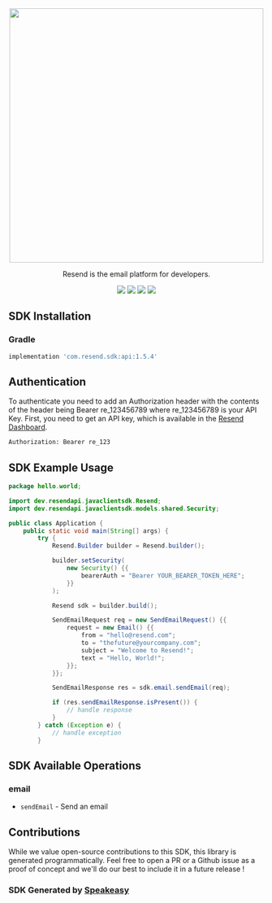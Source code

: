 <div align="center">
    <picture>
        <source srcset="https://user-images.githubusercontent.com/68016351/221072893-61d9e99a-ed2a-4f58-b167-0ff2cbea0614.svg" media="(prefers-color-scheme: dark)" width="500">
        <img src="https://user-images.githubusercontent.com/68016351/221070388-c5faf78a-d3b7-440b-a300-c2e7b635279b.svg" width="500">
    </picture>
   <p>Resend is the email platform for developers.</p>
   <a href="https://resend.com/docs/api-reference/concepts"><img src="https://img.shields.io/static/v1?label=Docs&message=API Ref&color=000000&style=for-the-badge" /></a>
   <a href="https://github.com/resendlabs/resend-java/actions"><img src="https://img.shields.io/github/actions/workflow/status/resendlabs/resend-java/speakeasy_sdk_generation.yaml?style=for-the-badge" /></a>
  <a href="https://opensource.org/licenses/MIT"><img src="https://img.shields.io/badge/License-MIT-blue.svg?style=for-the-badge" /></a>
  <a href="https://github.com/resendlabs/resend-java/releases"><img src="https://img.shields.io/github/v/release/resendlabs/resend-java?sort=semver&style=for-the-badge" /></a>
</div>

<!-- Start SDK Installation -->
## SDK Installation

### Gradle

```groovy
implementation 'com.resend.sdk:api:1.5.4'
```
<!-- End SDK Installation -->

## Authentication

To authenticate you need to add an Authorization header with the contents of the header being Bearer re_123456789 where re_123456789 is your API Key. First, you need to get an API key, which is available in the [Resend Dashboard](https://resend.com/login).

```bash
Authorization: Bearer re_123
```

## SDK Example Usage
```java
package hello.world;

import dev.resendapi.javaclientsdk.Resend;
import dev.resendapi.javaclientsdk.models.shared.Security;

public class Application {
    public static void main(String[] args) {
        try {
            Resend.Builder builder = Resend.builder();

            builder.setSecurity(
                new Security() {{
                    bearerAuth = "Bearer YOUR_BEARER_TOKEN_HERE";
                }}
            );

            Resend sdk = builder.build();

            SendEmailRequest req = new SendEmailRequest() {{
                request = new Email() {{
                    from = "hello@resend.com";
                    to = "thefuture@yourcompany.com";
                    subject = "Welcome to Resend!";
                    text = "Hello, World!";
                }};
            }};

            SendEmailResponse res = sdk.email.sendEmail(req);

            if (res.sendEmailResponse.isPresent()) {
                // handle response
            }
        } catch (Exception e) {
            // handle exception
        }
```

<!-- Start SDK Available Operations -->
## SDK Available Operations


### email

* `sendEmail` - Send an email
<!-- End SDK Available Operations -->

## Contributions

While we value open-source contributions to this SDK, this library is generated programmatically. Feel free to open a PR or a Github issue as a proof of concept and we'll do our best to include it in a future release !

### SDK Generated by [Speakeasy](https://docs.speakeasyapi.dev/docs/using-speakeasy/client-sdks)
